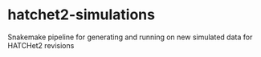 # hatchet2-simulations
Snakemake pipeline for generating and running on new simulated data for HATCHet2 revisions
